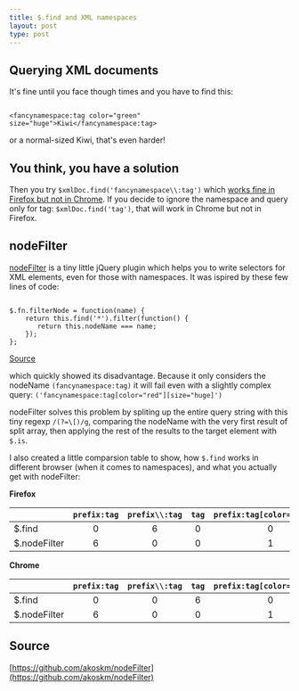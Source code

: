 ```yaml
---
title: $.find and XML namespaces
layout: post
type: post
---
```


Querying XML documents
----------------------
It's fine until you face though times and you have to find this:

<pre><code class="xml">
&lt;fancynamespace:tag color="green" size="huge"&gt;Kiwi&lt;/fancynamespace:tag&gt;
</code></pre>

or a normal-sized Kiwi, that's even harder!

You think, you have a solution
------------------------------

Then you try `$xmlDoc.find('fancynamespace\\:tag')` which [works fine in Firefox but not in Chrome](http://stackoverflow.com/questions/128580/jquery-find-problem). If you decide to ignore the namespace and query only for tag: `$xmlDoc.find('tag')`, that will work in Chrome but not in Firefox.

nodeFilter
----------
[nodeFilter](https://github.com/akoskm/nodeFilter) is a tiny little jQuery plugin which helps you to write selectors for XML elements, even for those with namespaces. It was ispired by these few lines of code:

<pre><code class="js">
$.fn.filterNode = function(name) {
    return this.find('*').filter(function() {
       return this.nodeName === name;
    });
};
</code></pre>

[Source](http://stackoverflow.com/questions/853740/jquery-xml-parsing-with-namespaces)

which quickly showed its disadvantage. Because it only considers the nodeName `(fancynamespace:tag)` it will fail even with a slightly complex query: `('fancynamespace:tag[color="red"][size="huge]')`

nodeFilter solves this problem by spliting up the entire query string with this tiny regexp `/(?=\[)/g`, comparing the nodeName with the very first result of split array, then applying the rest of the results to the target element with `$.is`.

I also created a little comparsion table to show, how `$.find` works in different browser (when it comes to namespaces), and what you actually get with nodeFilter:

**Firefox**

<div class="table-wrapper" markdown="block">

|               | `prefix:tag` | `prefix\\:tag`   | `tag` | `prefix:tag[color="green"]`     |
| ------------- |:------------:|:----------------:|:-----:|:-------------------------------:|
| $.find        |0             |6                 |0      |0                                |
| $.nodeFilter  |6             |0                 |0      |1                                |

</div>

**Chrome**

<div class="table-wrapper" markdown="block">

|               | `prefix:tag` | `prefix\\:tag`   | `tag` | `prefix:tag[color="green"]`     |
| ------------- |:------------:|:----------------:|:-----:|:-------------------------------:|
| $.find        |0             |0                 |6      |0                                |
| $.nodeFilter  |6             |0                 |0      |1                                |

</div>

Source
------

[https://github.com/akoskm/nodeFilter](https://github.com/akoskm/nodeFilter)
